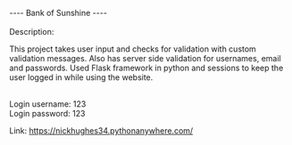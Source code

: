 ---- Bank of Sunshine ----<br>
<br>
Description:<br>

This project takes user input and checks for validation with custom validation messages. Also has server side validation for usernames, email and passwords. Used Flask framework in python and sessions to keep the user logged in while using the website.<br><br>

Login username: 123 <br>
Login password: 123 <br>

Link: <a href= "https://nickhughes34.pythonanywhere.com/">https://nickhughes34.pythonanywhere.com/</a>
